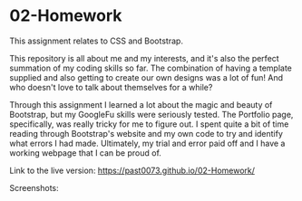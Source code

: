 # 02-Homework
This assignment relates to CSS and Bootstrap.

This repository is all about me and my interests, and it's also the perfect summation of my coding skills so far. The combination of having a template supplied and also getting to create our own designs was a lot of fun! And who doesn't love to talk about themselves for a while? 

Through this assignment I learned a lot about the magic and beauty of Bootstrap, but my GoogleFu skills were seriously tested. The Portfolio page, specifically, was really tricky for me to figure out. I spent quite a bit of time reading through Bootstrap's website and my own code to try and identify what errors I had made. Ultimately, my trial and error paid off and I have a working webpage that I can be proud of.

Link to the live version: https://past0073.github.io/02-Homework/

Screenshots: